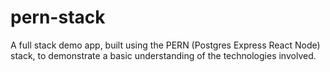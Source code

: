 # pern-stack
A full stack demo app, built using the PERN (Postgres Express React Node) stack, to demonstrate a basic understanding of the technologies involved.
